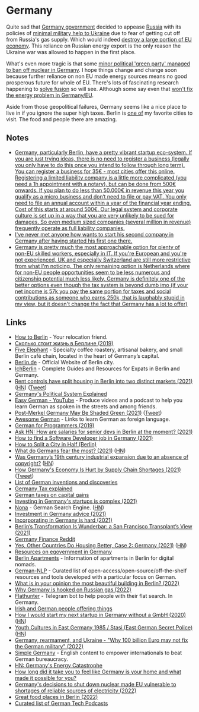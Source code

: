 # Germany

Quite sad that [Germany government](https://twitter.com/ViolavonCramon/status/1535621476707098624) decided to appease [Russia](russia.md) with its policies of [minimal military help to Ukraine](https://www.reddit.com/r/worldnews/comments/vuru3u/ukraine_cant_have_natostyle_security_guarantees/) due to fear of getting cut off from Russia's gas supply. Which would indeed [destroy a large portion of EU economy](https://www.reddit.com/r/worldnews/comments/vuru3u/comment/iffwkh2/?utm_source=reddit&utm_medium=web2x&context=3). This reliance on Russian energy export is the only reason the Ukraine war was allowed to happen in the first place.

What's even more tragic is that some [minor political 'green party' managed to ban off nuclear in Germany](https://twitter.com/mark_lynas/status/1545345583262695424). I hope things change and change soon because further reliance on non EU made energy sources means no good prosperous future for whole of EU. There's lots of fascinating research happening to [solve fusion](https://astralcodexten.substack.com/p/your-book-review-the-future-of-fusion) so will see. Although some say even that [won't fix the energy problem in Germany/EU](https://news.ycombinator.com/item?id=32104875).

Aside from those geopolitical failures, Germany seems like a nice place to live in if you ignore the super high taxes. Berlin is [one of](visited.md) my favorite cities to visit. The food and people there are amazing.

## Notes

- [Germany, particularly Berlin, have a pretty vibrant startup eco-system. If you are just trying ideas, there is no need to register a business (legally you only have to do this once you intend to follow through long term). You can register a business for 35€ - most cities offer this online. Registering a limited liability company is a little more complicated (you need a 1h appointment with a notary), but can be done from 500€ onwards. If you plan to do less than 50.000€ in revenue this year you qualify as a micro business and don‘t need to file or pay VAT. You only need to file an annual account within a year of the financial year ending. Cost of this starts at around 500€. Our legal system and corporate culture is set up in a way that you are very unlikely to be sued for damages. So even medium sized companies (several million in revenue) frequently operate as full liability companies.](https://news.ycombinator.com/item?id=31622265)
- [I've never met anyone how wants to start his second company in Germany after having started his first one there.](https://twitter.com/thefrankbraun/status/1341199262852538369)
- [Germany is pretty much the most approachable option for plenty of non-EU skilled workers, especially in IT. If you're European and you're not experienced, UK and especially Switzerland are still more restrictive from what I'm noticing. The only remaining option is Netherlands where for non-EU people opportunities seem to be less numerous and citizenship potential much less likely. Germany is definitely one of the better options even though the tax system is beyond dumb imo (if your net income is 57k you pay the same portion for taxes and social contributions as someone who earns 250k, that is laughably stupid in my view, but it doesn't change the fact that Germany has a lot to offer)](https://www.reddit.com/r/cscareerquestionsEU/comments/rmvie4/i_think_there_should_be_more_focus_on_net_salary/)

## Links

- [How to Berlin](https://howtoberlin.de/en/) - Your relocation friend.
- [Сколько стоит жизнь в Берлине (2019)](https://journal.tinkoff.ru/life-in-berlin/)
- [Five Elephant](https://www.fiveelephant.com/) - Specialty coffee roastery, artisanal bakery, and small Berlin café chain, located in the heart of Germany’s capital.
- [Berlin.de](https://www.berlin.de/en/) - Official Website of Berlin city.
- [IchBerlin](https://ichberlin.com/) - Complete Guides and Resources for Expats in Berlin and Germany.
- [Rent controls have split housing in Berlin into two distinct markets (2021)](https://www.bloomberg.com/opinion/articles/2021-03-02/berlin-s-rent-controls-are-proving-to-be-the-disaster-we-feared) ([HN](https://news.ycombinator.com/item?id=26315434)) ([Tweet](https://twitter.com/andreaskluth/status/1366691926804754440))
- [Germany's Political System Explained](https://www.youtube.com/watch?v=v-Wf1UoV-wU)
- [Easy German - YouTube](https://www.youtube.com/c/EasyGerman/videos) - Produce videos and a podcast to help you learn German as spoken in the streets and among friends.
- [Post-Merkel Germany May Be Shaded Green (2021)](https://www.nytimes.com/2021/04/17/world/europe/germany-green-party-merkel.html) ([Tweet](https://twitter.com/v_milov/status/1386241988190605319))
- [Awesome German](https://github.com/willianpaixao/awesome-german) - Links to learn German as foreign language.
- [German for Programmers (2019)](https://wickedchicken.github.io/post/german-for-programmers/)
- [Ask HN: How are salaries for senior devs in Berlin at the moment? (2021)](https://news.ycombinator.com/item?id=27912487)
- [How to find a Software Developer job in Germany (2021)](https://www.reddit.com/r/cscareerquestionsEU/comments/opzu4d/guide_how_to_find_a_software_developer_job_in/)
- [How to Split a City in Half (Berlin)](https://www.youtube.com/watch?v=P6qg0sKJJKM)
- [What do Germans fear the most? (2021)](https://www.dw.com/en/what-do-germans-fear-the-most/a-59129913) ([HN](https://news.ycombinator.com/item?id=28509321))
- [Was Germany’s 19th century industrial expansion due to an absence of copyright?](https://www.spiegel.de/international/zeitgeist/no-copyright-law-the-real-reason-for-germany-s-industrial-expansion-a-710976.html) ([HN](https://news.ycombinator.com/item?id=28574998))
- [How Germany's Economy Is Hurt by Supply Chain Shortages (2021)](https://www.nytimes.com/2021/10/05/business/germany-economy.html) ([Tweet](https://twitter.com/eladgil/status/1445735768698208256))
- [List of German inventions and discoveries](https://en.wikipedia.org/wiki/List_of_German_inventions_and_discoveries)
- [Germany Tax explained](https://www.expatfinance.us/germany/investment-taxes)
- [German taxes on capital gains](https://www.expatfinance.us/germany/investment-taxes)
- [Investing in Germany's startups is complex (2021)](https://twitter.com/t_blom/status/1449007004371009536)
- [Nona](https://www.nona.de/) - German Search Engine. ([HN](https://news.ycombinator.com/item?id=29267455))
- [Investment in Germany advice (2021)](https://www.reddit.com/r/eupersonalfinance/comments/qzlqh5/new_to_investment_in_germany/)
- [Incorporating in Germany is hard (2021)](https://twitter.com/andreasklinger/status/1466333639176859651)
- [Berlin’s Transformation Is Wunderbar: a San Francisco Transplant’s View (2021)](https://sf.streetsblog.org/2021/12/06/berlins-transformation-is-wunderbar-a-san-francisco-transplants-view/)
- [Germany Finance Reddit](https://www.reddit.com/r/Finanzen/wiki/index)
- [Yes, Other Countries Do Housing Better, Case 2: Germany (2021)](https://www.sightline.org/2021/05/27/yes-other-countries-do-housing-better-case-2-germany/) ([HN](https://news.ycombinator.com/item?id=29721535))
- [Resources on egovernment in Germany](https://github.com/codedust/awesome-egov-de)
- [Berlin Apartments](https://github.com/shuding/berlin-apartments) - Information of apartments in Berlin for digital nomads.
- [German-NLP](https://github.com/adbar/German-NLP) - Curated list of open-access/open-source/off-the-shelf resources and tools developed with a particular focus on German.
- [What is in your opinion the most beautiful building in Berlin? (2022)](https://www.reddit.com/r/berlin/comments/umels3/what_is_in_your_opinion_the_most_beautiful/)
- [Why Germany is hooked on Russian gas (2022)](https://www.youtube.com/watch?v=iMiQeS1XywA)
- [Flathunter](https://github.com/flathunters/flathunter) - Telegram bot to help people with their flat search. In Germany.
- [Irish and German people offering things](https://twitter.com/killersundymann/status/1446131283969589250)
- [How I would start my next startup in Germany without a GmbH (2020)](https://richventures.com/posts/how-i-would-start-my-next-startup-in-germany-without-a-gmbh) ([HN](https://news.ycombinator.com/item?id=31601638))
- [Youth Cultures in East Germany 1985 / Stasi (East German Secret Police)](https://twitter.com/psychotronica_/status/1533839573108903939) ([HN](https://news.ycombinator.com/item?id=31667247))
- [Germany, rearmament, and Ukraine - "Why 100 billion Euro may not fix the German military" (2022)](https://www.youtube.com/watch?v=8jDUVtUA7rg)
- [Simple Germany](https://www.simplegermany.com/) - English content to empower internationals to beat German bureaucracy.
- [HN: Germany's Energy Catastrophe](https://quillette.com/2022/07/14/germanys-energy-catastrophe/)
- [How long did it take you to feel like Germany is your home and what made it possible for you?](https://twitter.com/YesVirginia_/status/1549314173728948225)
- [Germany's decisions to shut down nuclear made EU vulnerable to shortages of reliable sources of electricity (2022)](https://twitter.com/DoombergT/status/1550774894618705920)
- [Great food places in Berlin (2022)](https://www.reddit.com/r/berlin/comments/w8ebjl/people_from_other_countries_where_is_the_best/)
- [Curated list of German Tech Podcasts](https://github.com/EngineeringKiosk/GermanTechPodcasts)
